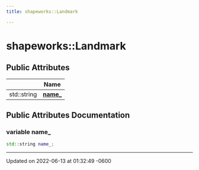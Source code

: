 ```yaml
---
title: shapeworks::Landmark

---
```


# shapeworks::Landmark





## Public Attributes

|                | Name           |
| -------------- | -------------- |
| std::string | **[name_](../Classes/classshapeworks_1_1Landmark.md#variable-name-)**  |

## Public Attributes Documentation

### variable name_

```cpp
std::string name_;
```


-------------------------------

Updated on 2022-06-13 at 01:32:49 -0600